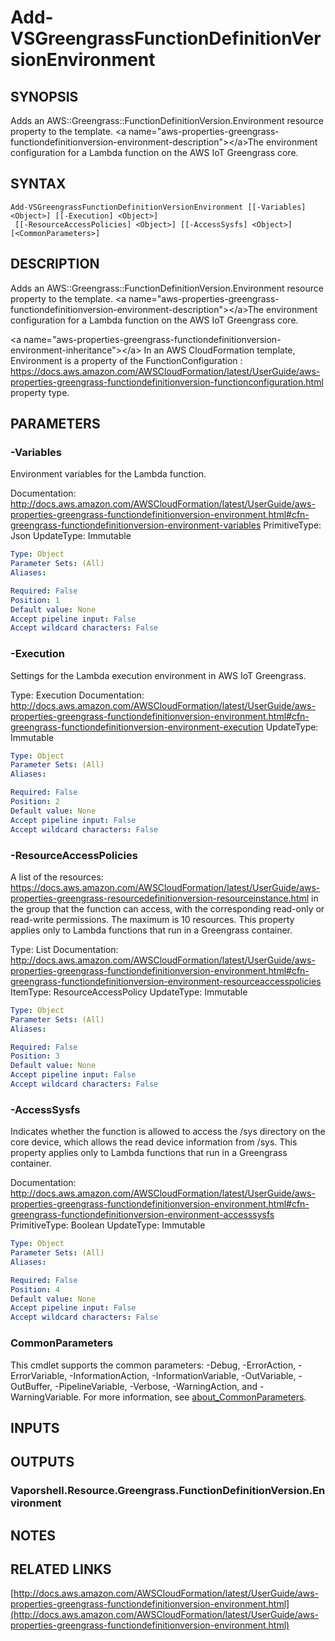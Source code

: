 # Add-VSGreengrassFunctionDefinitionVersionEnvironment

## SYNOPSIS
Adds an AWS::Greengrass::FunctionDefinitionVersion.Environment resource property to the template.
\<a name="aws-properties-greengrass-functiondefinitionversion-environment-description"\>\</a\>The environment configuration for a Lambda function on the AWS IoT Greengrass core.

## SYNTAX

```
Add-VSGreengrassFunctionDefinitionVersionEnvironment [[-Variables] <Object>] [[-Execution] <Object>]
 [[-ResourceAccessPolicies] <Object>] [[-AccessSysfs] <Object>] [<CommonParameters>]
```

## DESCRIPTION
Adds an AWS::Greengrass::FunctionDefinitionVersion.Environment resource property to the template.
\<a name="aws-properties-greengrass-functiondefinitionversion-environment-description"\>\</a\>The environment configuration for a Lambda function on the AWS IoT Greengrass core.

\<a name="aws-properties-greengrass-functiondefinitionversion-environment-inheritance"\>\</a\> In an AWS CloudFormation template, Environment is a property of the  FunctionConfiguration : https://docs.aws.amazon.com/AWSCloudFormation/latest/UserGuide/aws-properties-greengrass-functiondefinitionversion-functionconfiguration.html property type.

## PARAMETERS

### -Variables
Environment variables for the Lambda function.

Documentation: http://docs.aws.amazon.com/AWSCloudFormation/latest/UserGuide/aws-properties-greengrass-functiondefinitionversion-environment.html#cfn-greengrass-functiondefinitionversion-environment-variables
PrimitiveType: Json
UpdateType: Immutable

```yaml
Type: Object
Parameter Sets: (All)
Aliases:

Required: False
Position: 1
Default value: None
Accept pipeline input: False
Accept wildcard characters: False
```

### -Execution
Settings for the Lambda execution environment in AWS IoT Greengrass.

Type: Execution
Documentation: http://docs.aws.amazon.com/AWSCloudFormation/latest/UserGuide/aws-properties-greengrass-functiondefinitionversion-environment.html#cfn-greengrass-functiondefinitionversion-environment-execution
UpdateType: Immutable

```yaml
Type: Object
Parameter Sets: (All)
Aliases:

Required: False
Position: 2
Default value: None
Accept pipeline input: False
Accept wildcard characters: False
```

### -ResourceAccessPolicies
A list of the resources: https://docs.aws.amazon.com/AWSCloudFormation/latest/UserGuide/aws-properties-greengrass-resourcedefinitionversion-resourceinstance.html in the group that the function can access, with the corresponding read-only or read-write permissions.
The maximum is 10 resources.
This property applies only to Lambda functions that run in a Greengrass container.

Type: List
Documentation: http://docs.aws.amazon.com/AWSCloudFormation/latest/UserGuide/aws-properties-greengrass-functiondefinitionversion-environment.html#cfn-greengrass-functiondefinitionversion-environment-resourceaccesspolicies
ItemType: ResourceAccessPolicy
UpdateType: Immutable

```yaml
Type: Object
Parameter Sets: (All)
Aliases:

Required: False
Position: 3
Default value: None
Accept pipeline input: False
Accept wildcard characters: False
```

### -AccessSysfs
Indicates whether the function is allowed to access the /sys directory on the core device, which allows the read device information from /sys.
This property applies only to Lambda functions that run in a Greengrass container.

Documentation: http://docs.aws.amazon.com/AWSCloudFormation/latest/UserGuide/aws-properties-greengrass-functiondefinitionversion-environment.html#cfn-greengrass-functiondefinitionversion-environment-accesssysfs
PrimitiveType: Boolean
UpdateType: Immutable

```yaml
Type: Object
Parameter Sets: (All)
Aliases:

Required: False
Position: 4
Default value: None
Accept pipeline input: False
Accept wildcard characters: False
```

### CommonParameters
This cmdlet supports the common parameters: -Debug, -ErrorAction, -ErrorVariable, -InformationAction, -InformationVariable, -OutVariable, -OutBuffer, -PipelineVariable, -Verbose, -WarningAction, and -WarningVariable. For more information, see [about_CommonParameters](http://go.microsoft.com/fwlink/?LinkID=113216).

## INPUTS

## OUTPUTS

### Vaporshell.Resource.Greengrass.FunctionDefinitionVersion.Environment
## NOTES

## RELATED LINKS

[http://docs.aws.amazon.com/AWSCloudFormation/latest/UserGuide/aws-properties-greengrass-functiondefinitionversion-environment.html](http://docs.aws.amazon.com/AWSCloudFormation/latest/UserGuide/aws-properties-greengrass-functiondefinitionversion-environment.html)

